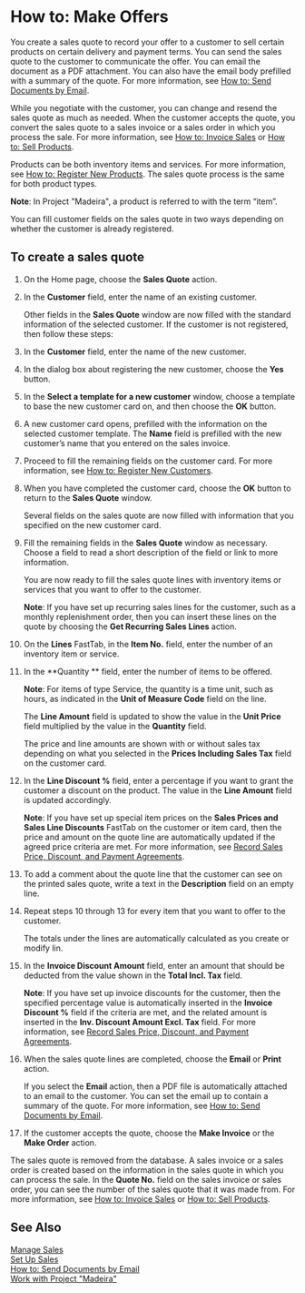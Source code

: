 <properties
                pageTitle="How to: Make Offers| Project “Madeira”"
                description="How to: Make Offers"
                services="project-madeira"
                documentationCenter=""
                authors="SorenGP"
/>
<tags
    ms.service="project-madeira"
    ms.topic="article"
    ms.author="SorenGP" />

# How to: Make Offers
You create a sales quote to record your offer to a customer to sell certain products on certain delivery and payment terms. You can send the sales quote to the customer to communicate the offer. You can email the document as a PDF attachment. You can also have the email body prefilled with a summary of the quote. For more information, see [How to: Send Documents by Email](ui-how-send-documents-email.md).

While you negotiate with the customer, you can change and resend the sales quote as much as needed. When the customer accepts the quote, you convert the sales quote to a sales invoice or a sales order in which you process the sale. For more information, see [How to: Invoice Sales](sales-how-invoice-sales.md) or [How to: Sell Products](sales-how-sell-products.md).

Products can be both inventory items and services. For more information, see [How to: Register New Products](inventory-how-register-new-products.md). The sales quote process is the same for both product types.

**Note**: In Project "Madeira", a product is referred to with the term “item”.

You can fill customer fields on the sales quote in two ways depending on whether the customer is already registered.

## To create a sales quote
1. On the Home page, choose the **Sales Quote** action.  
2. In the **Customer** field, enter the name of an existing customer.

    Other fields in the **Sales Quote** window are now filled with the standard information of the selected customer. If the customer is not registered, then follow these steps:

3. In the **Customer** field, enter the name of the new customer.
4. In the dialog box about registering the new customer, choose the **Yes** button.
5. In the **Select a template for a new customer** window, choose a template to base the new customer card on, and then choose the **OK** button.
6. A new customer card opens, prefilled with the information on the selected customer template. The **Name** field is prefilled with the new customer’s name that you entered on the sales invoice.
7. Proceed to fill the remaining fields on the customer card. For more information, see [How to: Register New Customers](sales-how-register-new-customers.md).  
8. When you have completed the customer card, choose the **OK** button to return to the **Sales Quote** window.

    Several fields on the sales quote are now filled with information that you specified on the new customer card.
9. Fill the remaining fields in the **Sales Quote** window as necessary. Choose a field to read a short description of the field or link to more information.

    You are now ready to fill the sales quote lines with inventory items or services that you want to offer to the customer.

    **Note**: If you have set up recurring sales lines for the customer, such as a monthly replenishment order, then you can insert these lines on the quote by choosing the **Get Recurring Sales Lines** action.
10. On the **Lines** FastTab, in the **Item No.** field, enter the number of an inventory item or service.
11. In the **Quantity ** field, enter the number of items to be offered.

    **Note**: For items of type Service, the quantity is a time unit, such as hours, as indicated in the **Unit of Measure Code** field on the line.

    The **Line Amount** field is updated to show the value in the **Unit Price** field multiplied by the value in the **Quantity** field.

    The price and line amounts are shown with or without sales tax depending on what you selected in the **Prices Including Sales Tax** field on the customer card.
12. In the **Line Discount %** field, enter a percentage if you want to grant the customer a discount on the product. The value in the **Line Amount** field is updated accordingly.

    **Note**: If you have set up special item prices on the **Sales Prices and Sales Line Discounts** FastTab on the customer or item card, then the price and amount on the quote line are automatically updated if the agreed price criteria are met. For more information, see [Record Sales Price, Discount, and Payment Agreements](sales-how-record-sales-price-discount-payment-agreements.md).
13. To add a comment about the quote line that the customer can see on the printed sales quote, write a text in the **Description** field on an empty line.  
14. Repeat steps 10 through 13 for every item that you want to offer to the customer.

    The totals under the lines are automatically calculated as you create or modify lin.
15. In the **Invoice Discount Amount** field, enter an amount that should be deducted from the value shown in the **Total Incl. Tax** field.

    **Note**: If you have set up invoice discounts for the customer, then the specified percentage value is automatically inserted in the **Invoice Discount %** field if the criteria are met, and the related amount is inserted in the **Inv. Discount Amount Excl. Tax** field. For more information, see [Record Sales Price, Discount, and Payment Agreements](sales-how-record-sales-price-discount-payment-agreements.md).
16. When the sales quote lines are completed, choose the **Email** or **Print** action.

    If you select the **Email** action, then a PDF file is automatically attached to an email to the customer. You can set the email up to contain a summary of the quote. For more information, see [How to: Send Documents by Email](ui-how-send-documents-email.md).
17. If the customer accepts the quote, choose the **Make Invoice** or the **Make Order** action.

The sales quote is removed from the database. A sales invoice or a sales order is created based on the information in the sales quote in which you can process the sale. In the **Quote No.** field on the sales invoice or sales order, you can see the number of the sales quote that it was made from. For more information, see [How to: Invoice Sales](sales-how-invoice-sales.md) or [How to: Sell Products](sales-how-sell-products.md).

## See Also  
[Manage Sales](sales-manage-sales.md)  
[Set Up Sales](sales-setup-sales.md)  
[How to: Send Documents by Email](ui-how-send-documents-email.md)  
[Work with Project "Madeira"](ui-work-product.md)
